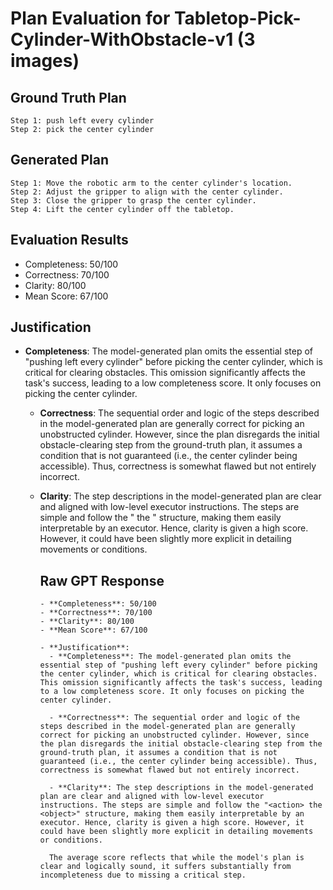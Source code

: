 # Plan Evaluation for Tabletop-Pick-Cylinder-WithObstacle-v1 (3 images)

## Ground Truth Plan
```
Step 1: push left every cylinder
Step 2: pick the center cylinder
```

## Generated Plan
```
Step 1: Move the robotic arm to the center cylinder's location.
Step 2: Adjust the gripper to align with the center cylinder.
Step 3: Close the gripper to grasp the center cylinder.
Step 4: Lift the center cylinder off the tabletop.
```

## Evaluation Results
- Completeness: 50/100
- Correctness: 70/100
- Clarity: 80/100
- Mean Score: 67/100

## Justification
- **Completeness**: The model-generated plan omits the essential step of "pushing left every cylinder" before picking the center cylinder, which is critical for clearing obstacles. This omission significantly affects the task's success, leading to a low completeness score. It only focuses on picking the center cylinder.
  
  - **Correctness**: The sequential order and logic of the steps described in the model-generated plan are generally correct for picking an unobstructed cylinder. However, since the plan disregards the initial obstacle-clearing step from the ground-truth plan, it assumes a condition that is not guaranteed (i.e., the center cylinder being accessible). Thus, correctness is somewhat flawed but not entirely incorrect.
  
  - **Clarity**: The step descriptions in the model-generated plan are clear and aligned with low-level executor instructions. The steps are simple and follow the "<action> the <object>" structure, making them easily interpretable by an executor. Hence, clarity is given a high score. However, it could have been slightly more explicit in detailing movements or conditions.

## Raw GPT Response
```
- **Completeness**: 50/100  
- **Correctness**: 70/100  
- **Clarity**: 80/100  
- **Mean Score**: 67/100  

- **Justification**:
  - **Completeness**: The model-generated plan omits the essential step of "pushing left every cylinder" before picking the center cylinder, which is critical for clearing obstacles. This omission significantly affects the task's success, leading to a low completeness score. It only focuses on picking the center cylinder.
  
  - **Correctness**: The sequential order and logic of the steps described in the model-generated plan are generally correct for picking an unobstructed cylinder. However, since the plan disregards the initial obstacle-clearing step from the ground-truth plan, it assumes a condition that is not guaranteed (i.e., the center cylinder being accessible). Thus, correctness is somewhat flawed but not entirely incorrect.
  
  - **Clarity**: The step descriptions in the model-generated plan are clear and aligned with low-level executor instructions. The steps are simple and follow the "<action> the <object>" structure, making them easily interpretable by an executor. Hence, clarity is given a high score. However, it could have been slightly more explicit in detailing movements or conditions.

  The average score reflects that while the model's plan is clear and logically sound, it suffers substantially from incompleteness due to missing a critical step.
```

